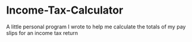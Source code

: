 # Income-Tax-Calculator
A little personal program I wrote to help me calculate the totals of my pay slips for an income tax return
